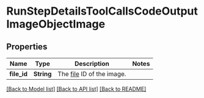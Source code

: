 # RunStepDetailsToolCallsCodeOutputImageObjectImage

## Properties
Name | Type | Description | Notes
------------ | ------------- | ------------- | -------------
**file_id** | **String** | The [file](/docs/api-reference/files) ID of the image. | 

[[Back to Model list]](../README.md#documentation-for-models) [[Back to API list]](../README.md#documentation-for-api-endpoints) [[Back to README]](../README.md)


